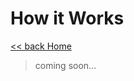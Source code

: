 # How it Works

[<< back Home](https://github.com/cpayapi-com/document/blob/main/README.md)

> coming soon...
